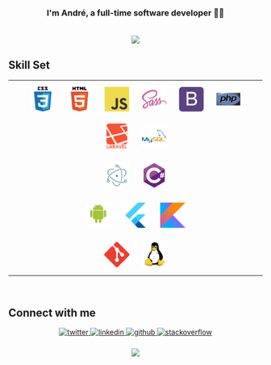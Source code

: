 ### <div align="center" style="font-weight:bold">I'm André, a full-time software developer 👨‍💻</div>  
  

<br/>  


<div align="center"><img src="https://github-readme-stats.vercel.app/api?username=andrefilsantos&show_icons=true&count_private=true&hide_border=true" align="center" /></div>  


## Skill Set  
<table width="100%">
<tr>
<td valign="top" width="100%">
    <div align="center">  
        <img style="margin: 10px" src="img/css3.svg" alt="CSS3" height="50" />  
        <img style="margin: 10px" src="img/html5.svg" alt="HTML5" height="50" />  
        <img style="margin: 10px" src="img/javascript.svg" alt="JavaScript" height="50" /> 
        <img style="margin: 10px" src="img/sass.svg" alt="Sass" height="50" />  
        <img style="margin: 10px" src="img/bootstrap.svg" alt="Bootstrap" height="50" />  
        <img style="margin: 10px" src="img/php.svg" alt="PHP" height="50" />  
        <img style="margin: 10px" src="img/laravel.svg" alt="Laravel" height="50" />  
        <img style="margin: 10px" src="img/mysql.svg" alt="MySQL" height="50" />  
    </div>
</td>
</tr>
<tr>
<td valign="top" width="100%">
    <div align="center">  
    <img style="margin: 10px" src="img/electron.svg" alt="Electron" height="50" />  
    <img style="margin: 10px" src="img/csharp.svg" alt="C#" height="50" />   
    </div>
</td>
</tr>
<td valign="top" width="100%">
    <div align="center">  
    <img style="margin: 10px" src="img/android.svg" alt="Android" height="50" />  
    <img style="margin: 10px" src="img/flutter.svg" alt="Flutter" height="50" />  
    <img style="margin: 10px" src="img/kotlinlang.svg" alt="Kotlin" height="50" />  
    </div>
</td>
</trs>
</tr>
<tr>
<td valign="top" width="100%">
<div align="center">  
<img style="margin: 10px" src="img/git.svg" alt="Git" height="50" />
<img style="margin: 10px" src="img/linux.svg" alt="Linux" height="50" />  
</div>
</td>
</tr>
</table>  

<br/>  


## Connect with me  
<div align="center">
<a href="https://twitter.com/andrefilsantos" target="_blank">
<img src=https://img.shields.io/badge/twitter-%2300acee.svg?&style=for-the-badge&logo=twitter&logoColor=white alt=twitter style="margin-bottom: 5px;" />
</a>
<a href="https://linkedin.com/in/andrefilsantos" target="_blank">
<img src=https://img.shields.io/badge/linkedin-%231E77B5.svg?&style=for-the-badge&logo=linkedin&logoColor=white alt=linkedin style="margin-bottom: 5px;" />
</a>
<a href="https://github.com/andrefilsantos" target="_blank">
<img src=https://img.shields.io/badge/github-%2324292e.svg?&style=for-the-badge&logo=github&logoColor=white alt=github style="margin-bottom: 5px;" />
</a>
<a href="https://stackoverflow.com/users/andrefilsantos" target="_blank">
<img src=https://img.shields.io/badge/stackoverflow-%23F28032.svg?&style=for-the-badge&logo=stackoverflow&logoColor=white alt=stackoverflow style="margin-bottom: 5px;" />
</a>  
</div>  

<br/>  

<div align="center">
            <a href="https://paypal.me/andrefps" target="_blank" style="display: inline-block;">
                <img
                    src="https://img.shields.io/badge/Donate-PayPal-blue.svg?style=flat-square" 
                    align="center"
                />
            </a></div>
<br />
